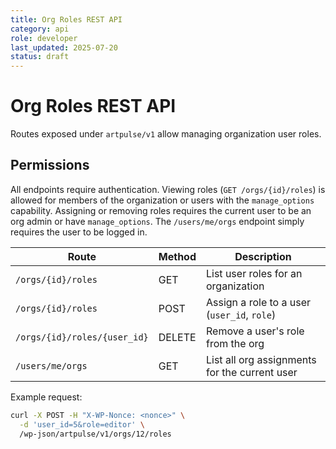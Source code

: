 ```yaml
---
title: Org Roles REST API
category: api
role: developer
last_updated: 2025-07-20
status: draft
---
```


# Org Roles REST API

Routes exposed under `artpulse/v1` allow managing organization user roles.

## Permissions

All endpoints require authentication. Viewing roles (`GET /orgs/{id}/roles`) is
allowed for members of the organization or users with the `manage_options`
capability. Assigning or removing roles requires the current user to be an org
admin or have `manage_options`. The `/users/me/orgs` endpoint simply requires the
user to be logged in.

| Route | Method | Description |
|-------|--------|-------------|
| `/orgs/{id}/roles` | GET | List user roles for an organization |
| `/orgs/{id}/roles` | POST | Assign a role to a user (`user_id`, `role`) |
| `/orgs/{id}/roles/{user_id}` | DELETE | Remove a user's role from the org |
| `/users/me/orgs` | GET | List all org assignments for the current user |

Example request:

```bash
curl -X POST -H "X-WP-Nonce: <nonce>" \
  -d 'user_id=5&role=editor' \
  /wp-json/artpulse/v1/orgs/12/roles
```
